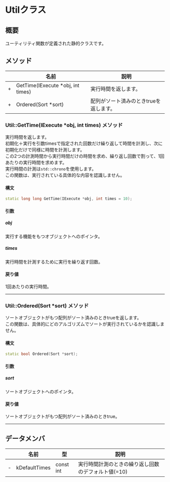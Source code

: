 # Utilクラス

## 概要
ユーティリティ関数が定義された静的クラスです。

## メソッド
| |名前|説明|
|-|----|----|
|+|GetTime(IExecute *obj, int times)|実行時間を返します。|
|+|Ordered(Sort *sort)|配列がソート済みのときtrueを返します。|

### Util::GetTime(IExecute *obj, int times) メソッド

実行時間を返します。  
初期化＋実行を引数timesで指定された回数だけ繰り返して時間を計測し、次に初期化だけで同様に時間を計測します。  
この2つの計測時間から実行時間だけの時間を求め、繰り返し回数で割って、1回あたりの実行時間を求めます。  
実行時間の計測は```std::chrono```を使用します。  
この関数は、実行されている具体的な内容を認識しません。  

#### 構文
```c++
static long long GetTime(IExecute *obj, int times = 10);
```

#### 引数  
##### obj
実行する機能をもつオブジェクトへのポインタ。

##### times
実行時間を計測するために実行を繰り返す回数。

#### 戻り値  
1回あたりの実行時間。

---
### Util::Ordered(Sort *sort) メソッド
ソートオブジェクトがもつ配列がソート済みのときtrueを返します。  
この関数は、具体的にどのアルゴリズムでソートが実行されているかを認識しません。  

#### 構文
```c++
static bool Ordered(Sort *sort);
```

#### 引数  
##### sort
ソートオブジェクトへのポインタ。

#### 戻り値  
ソートオブジェクトがもつ配列がソート済みのときtrue。

---
## データメンバ
| |名前|型|説明|
|-|----|----|----|
|-|kDefaultTimes|const int|実行時間計測のときの繰り返し回数のデフォルト値(=10)|
